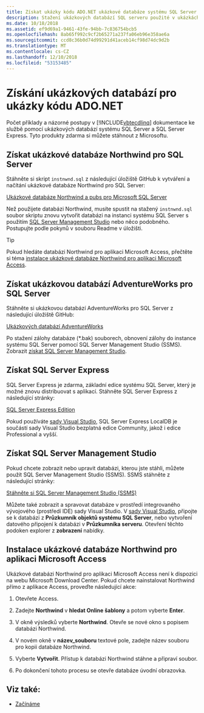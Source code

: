 ```yaml
---
title: Získat ukázky kódu ADO.NET ukázkové databáze systému SQL Server
description: Stažení ukázkových databází SQL serveru použité v ukázkách kódu v dokumentaci k rozhraní ADO.NET, jakož i nástroje SQL Server a správu
ms.date: 10/18/2018
ms.assetid: ef9d69a1-9461-43fe-94bb-7c836754bcb5
ms.openlocfilehash: 8ab65f992c9cf2b65271a237fa06eb96e358ae6a
ms.sourcegitcommit: ccd8c36b0d74d99291d41aceb14cf98d74dc9d2b
ms.translationtype: MT
ms.contentlocale: cs-CZ
ms.lasthandoff: 12/10/2018
ms.locfileid: "53153485"
---
```

# <a name="get-the-sample-databases-for-adonet-code-samples"></a>Získání ukázkových databází pro ukázky kódu ADO.NET

Počet příklady a názorné postupy v [!INCLUDE[vbtecdlinq](../../../../../../includes/vbtecdlinq-md.md)] dokumentace ke službě pomocí ukázkových databází systému SQL Server a SQL Server Express. Tyto produkty zdarma si můžete stáhnout z Microsoftu.

## <a name="get-the-northwind-sample-database-for-sql-server"></a>Získat ukázkové databáze Northwind pro SQL Server

Stáhněte si skript `instnwnd.sql` z následující úložiště GitHub k vytváření a načítání ukázkové databáze Northwind pro SQL Server:

[Ukázkové databáze Northwind a pubs pro Microsoft SQL Server](https://github.com/Microsoft/sql-server-samples/tree/master/samples/databases/northwind-pubs)

Než použijete databázi Northwind, musíte spustit na stažený `instnwnd.sql` soubor skriptu znovu vytvořit databázi na instanci systému SQL Server s použitím [SQL Server Management Studio](#get_ssms) nebo něco podobného. Postupujte podle pokynů v souboru Readme v úložišti.

> [!TIP]
> Pokud hledáte databázi Northwind pro aplikaci Microsoft Access, přečtěte si téma [instalace ukázkové databáze Northwind pro aplikaci Microsoft Access](#northwind_access).

## <a name="get-the-adventureworks-sample-database-for-sql-server"></a>Získat ukázkovou databází AdventureWorks pro SQL Server

Stáhněte si ukázkovou databází AdventureWorks pro SQL Server z následující úložiště GitHub:

[Ukázkových databází AdventureWorks](https://github.com/Microsoft/sql-server-samples/releases/tag/adventureworks)

Po stažení zálohy databáze (\*.bak) souborech, obnovení zálohy do instance systému SQL Server pomocí SQL Server Management Studio (SSMS). Zobrazit [získat SQL Server Management Studio](#get_ssms).

## <a name="get_sql"></a> Získat SQL Server Express

SQL Server Express je zdarma, základní edice systému SQL Server, který je možné znovu distribuovat s aplikací. Stáhněte SQL Server Express z následující stránky:
  
[SQL Server Express Edition](https://www.microsoft.com/sql-server/sql-server-editions-express)

Pokud používáte [sady Visual Studio](https://www.visualstudio.com/downloads/?utm_medium=microsoft&utm_source=docs.microsoft.com&utm_campaign=button+cta&utm_content=download+vs2017), SQL Server Express LocalDB je součástí sady Visual Studio bezplatná edice Community, jakož i edice Professional a vyšší.  

## <a name="get_ssms"></a> Získat SQL Server Management Studio
Pokud chcete zobrazit nebo upravit databázi, kterou jste stáhli, můžete použít SQL Server Management Studio (SSMS). SSMS stáhněte z následující stránky:

[Stáhněte si SQL Server Management Studio (SSMS)](/sql/ssms/download-sql-server-management-studio-ssms) 

Můžete také zobrazit a spravovat databáze v prostředí integrovaného vývojového (prostředí IDE) sady Visual Studio. V [sady Visual Studio](https://www.visualstudio.com/downloads/?utm_medium=microsoft&utm_source=docs.microsoft.com&utm_campaign=button+cta&utm_content=download+vs2017), připojte se k databázi z **Průzkumník objektů systému SQL Server**, nebo vytvoření datového připojení k databázi v **Průzkumníka serveru**. Otevření těchto podoken explorer z **zobrazení** nabídky.

## <a name="northwind_access"></a> Instalace ukázkové databáze Northwind pro aplikaci Microsoft Access

Ukázkové databázi Northwind pro aplikaci Microsoft Access není k dispozici na webu Microsoft Download Center. Pokud chcete nainstalovat Northwind přímo z aplikace Access, proveďte následující akce:

1. Otevřete Access.

1. Zadejte **Northwind** v **hledat Online šablony** a potom vyberte **Enter**.

1. V okně výsledků vyberte **Northwind**. Otevře se nové okno s popisem databázi Northwind.

1. V novém okně v **název_souboru** textové pole, zadejte název souboru pro kopii databáze Northwind.

1. Vyberte **Vytvořit**. Přístup k databázi Northwind stáhne a připraví soubor.

1. Po dokončení tohoto procesu se otevře databáze úvodní obrazovka.

## <a name="see-also"></a>Viz také:

- [Začínáme](../../../../../../docs/framework/data/adonet/sql/linq/getting-started.md)
